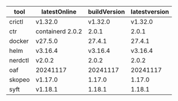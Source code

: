 | tool | latestOnline | buildVersion | latestversion |
|------|--------------|--------------|---------------|
| crictl | v1.32.0 | v1.32.0 | v1.32.0 |
| ctr | containerd 2.0.2 | 2.0.1 | 2.0.1 |
| docker | v27.5.0 | 27.4.1 | 27.4.1 |
| helm | v3.16.4 | v3.16.4 | v3.16.4 |
| nerdctl | v2.0.2 | 2.0.2 | 2.0.2 |
| oaf | 20241117 | 20241117 | 20241117 |
| skopeo | v1.17.0 | 1.17.0 | 1.17.0 |
| syft | v1.18.1 | 1.18.1 | 1.18.1 |

